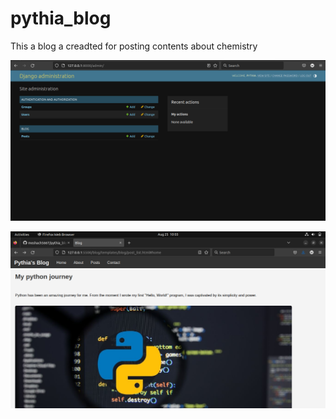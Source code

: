 # pythia_blog

This a blog a creadted for posting contents about chemistry


![Django admin](https://github.com/meshach5667/pythia_blog/blob/master/static/Images/Screenshot%20from%202023-08-24%2019-56-00.png)

![My bog UI](https://github.com/meshach5667/pythia_blog/blob/master/Images/Screenshot%20from%202023-08-25%2010-04-02.png)
